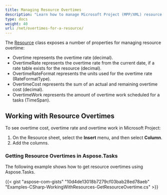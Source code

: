 ```yaml
---
title: Managing Resource Overtimes
description: "Learn how to manage Microsoft Project (MPP/XML) resource calendar overtimes using Aspose.Tasks for .NET."
type: docs
weight: 40
url: /net/overtimes-for-a-resource/
---
```


The [Resource](https://reference.aspose.com/tasks/net/aspose.tasks/resource) class exposes a number of properties for managing resource overtime:

- Overtime represents the overtime rate (decimal).
- OvertimeRate represents the overtime rate from the current date, if a rate table exists for the resource (decimal).
- OvertimeRateFormat represents the units used for the overtime rate (RateFormatType).
- OvertimeCost represents the sum of an actual and remaining overtime cost (decimal).
- OvertimeWork represents the amount of overtime work scheduled for a tasks (TimeSpan).

## **Working with Resource Overtimes**
To see overtime cost, overtime rate and overtime work in Microsoft Project:

1. On the Resource sheet, select the **Insert** menu, and then select **Column**.
2. Add the columns.

### **Getting Resource Overtimes in Aspose.Tasks**
The following example shows how to get resource overtimes using Aspose.Tasks.

{{< gist "aspose-com-gists" "10d4de13018b7279cf03bab28ed78aeb" "Examples-CSharp-WorkingWithResources-GetResourceOvertime.cs" >}}

